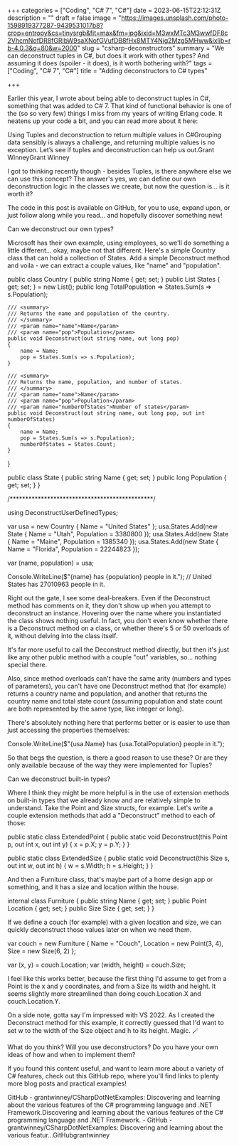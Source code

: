 +++
categories = ["Coding", "C# 7", "C#"]
date = 2023-06-15T22:12:31Z
description = ""
draft = false
image = "https://images.unsplash.com/photo-1598919377287-9439531017b8?crop=entropy&cs=tinysrgb&fit=max&fm=jpg&ixid=M3wxMTc3M3wwfDF8c2VhcmNofDR8fGRlbW9saXNofGVufDB8fHx8MTY4Njg2Mzg5MHww&ixlib=rb-4.0.3&q=80&w=2000"
slug = "csharp-deconstructors"
summary = "We can deconstruct tuples in C#, but does it work with other types? And assuming it does (spoiler - it does), is it worth bothering with?"
tags = ["Coding", "C# 7", "C#"]
title = "Adding deconstructors to C# types"

+++


Earlier this year, I wrote about being able to deconstruct tuples in C#, something that was added to C# 7. That kind of functional behavior is one of the (so so very few) things I miss from my years of writing Erlang code. It neatens up your code a bit, and you can read more about it here:

Using Tuples and deconstruction to return multiple values in C#Grouping data sensibly is always a challenge, and returning multiple values is no exception. Let’s see if tuples and deconstruction can help us out.Grant WinneyGrant Winney

I got to thinking recently though - besides Tuples, is there anywhere else we can use this concept? The answer's yes, we can define our own deconstruction logic in the classes we create, but now the question is... is it worth it?



The code in this post is available on GitHub, for you to use, expand upon, or just follow along while you read... and hopefully discover something new!




Can we deconstruct our own types?

Microsoft has their own example, using employees, so we'll do something a little different... okay, maybe not that different. Here's a simple Country class that can hold a collection of States. Add a simple Deconstruct method and voila - we can extract a couple values, like "name" and "population".

public class Country
{
    public string Name { get; set; }
    public List<State> States { get; set; } = new List<State>();
    public long TotalPopulation => States.Sum(s => s.Population);

    /// <summary>
    /// Returns the name and population of the country.
    /// </summary>
    /// <param name="name">Name</param>
    /// <param name="pop">Population</param>
    public void Deconstruct(out string name, out long pop)
    {
        name = Name;
        pop = States.Sum(s => s.Population);
    }

    /// <summary>
    /// Returns the name, population, and number of states.
    /// </summary>
    /// <param name="name">Name</param>
    /// <param name="pop">Population</param>
    /// <param name="numberOfStates">Number of states</param>
    public void Deconstruct(out string name, out long pop, out int numberOfStates)
    {
        name = Name;
        pop = States.Sum(s => s.Population);
        numberOfStates = States.Count;
    }
}

public class State
{
    public string Name { get; set; }
    public long Population { get; set; }
}

/**********************************************/

using DeconstructUserDefinedTypes;

var usa = new Country { Name = "United States" };
usa.States.Add(new State { Name = "Utah", Population = 3380800 });
usa.States.Add(new State { Name = "Maine", Population = 1385340 });
usa.States.Add(new State { Name = "Florida", Population = 22244823 });

var (name, population) = usa;

Console.WriteLine($"{name} has {population} people in it.");
// United States has 27010963 people in it.

Right out the gate, I see some deal-breakers. Even if the Deconstruct method has comments on it, they don't show up when you attempt to deconstruct an instance. Hovering over the name where you instantiated the class shows nothing useful. In fact, you don't even know whether there is a Deconstruct method on a class, or whether there's 5 or 50 overloads of it, without delving into the class itself.

It's far more useful to call the Deconstruct method directly, but then it's just like any other public method with a couple "out" variables, so... nothing special there.

Also, since method overloads can't have the same arity (numbers and types of parameters), you can't have one Deconstruct method that (for example) returns a country name and population, and another that returns the country name and total state count (assuming population and state count are both represented by the same type, like integer or long).

There's absolutely nothing here that performs better or is easier to use than just accessing the properties themselves:

Console.WriteLine($"{usa.Name} has {usa.TotalPopulation} people in it.");

So that begs the question, is there a good reason to use these? Or are they only available because of the way they were implemented for Tuples?


Can we deconstruct built-in types?

Where I think they might be more helpful is in the use of extension methods on built-in types that we already know and are relatively simple to understand. Take the Point and Size structs, for example. Let's write a couple extension methods that add a "Deconstruct" method to each of those:

public static class ExtendedPoint
{
    public static void Deconstruct(this Point p, out int x, out int y)
    {
        x = p.X;
        y = p.Y;
    }
}

public static class ExtendedSize
{
    public static void Deconstruct(this Size s, out int w, out int h)
    {
        w = s.Width;
        h = s.Height;
    }
}

And then a Furniture class, that's maybe part of a home design app or something, and it has a size and location within the house.

internal class Furniture
{
    public string Name { get; set; }
    public Point Location { get; set; }
    public Size Size { get; set; }
}

If we define a couch (for example) with a given location and size, we can quickly deconstruct those values later on when we need them.

var couch = new Furniture
{
    Name = "Couch",
    Location = new Point(3, 4),
    Size = new Size(6, 2)
};

var (x, y) = couch.Location;
var (width, height) = couch.Size;

I feel like this works better, because the first thing I'd assume to get from a Point is the x and y coordinates, and from a Size its width and height. It seems slightly more streamlined than doing couch.Location.X and couch.Location.Y.

On a side note, gotta say I'm impressed with VS 2022. As I created the Deconstruct method for this example, it correctly guessed that I'd want to set w to the width of the Size object and h to its height. Magic. 🪄

What do you think? Will you use deconstructors? Do you have your own ideas of how and when to implement them?

If you found this content useful, and want to learn more about a variety of C# features, check out this GitHub repo, where you'll find links to plenty more blog posts and practical examples!

GitHub - grantwinney/CSharpDotNetExamples: Discovering and learning about the various features of the C# programming language and .NET Framework.Discovering and learning about the various features of the C# programming language and .NET Framework. - GitHub - grantwinney/CSharpDotNetExamples: Discovering and learning about the various featur…GitHubgrantwinney